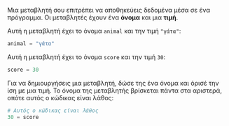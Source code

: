Μια μεταβλητή σου επιτρέπει να αποθηκεύεις δεδομένα μέσα σε ένα πρόγραμμα. Οι μεταβλητές έχουν ένα **όνομα** και μια **τιμή**.

Αυτή η μεταβλητή έχει το όνομα `animal` και την τιμή `"γάτα"`:

```python
animal = "γάτα"
```

Αυτή η μεταβλητή έχει το όνομα `score` και την τιμή `30`:

```python
score = 30
```

Για να δημιουργήσεις μια μεταβλητή, δώσε της ένα όνομα και όρισέ την ίση με μια τιμή. Το όνομα της μεταβλητής βρίσκεται πάντα στα αριστερά, οπότε αυτός ο κώδικας είναι λάθος:

```python
# Αυτός ο κώδικας είναι λάθος
30 = score      
```
